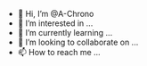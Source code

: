 - 👋 Hi, I’m @A-Chrono
- 👀 I’m interested in ...
- 🌱 I’m currently learning ...
- 💞️ I’m looking to collaborate on ...
- 📫 How to reach me ...

<!---
A-Chrono/A-Chrono is a ✨ special ✨ repository because its `README.md` (this file) appears on your GitHub profile.
You can click the Preview link to take a look at your changes.
--->

